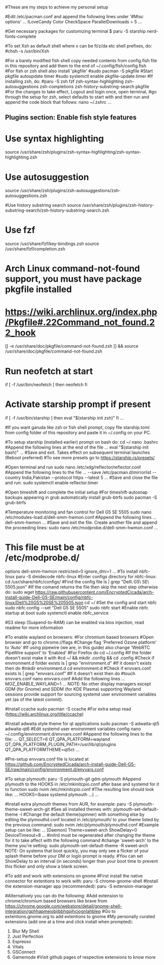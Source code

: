 #These are my steps to achieve my personal setup

#Edit /etc/pacman.conf and append the following lines under '#Misc options'
...
ILoveCandy
Color
CheckSpace
ParallelDownloads = 5
...

#Get necessary packages for customizing terminal
$ paru -S starship nerd-fonts-complete

#To set Xsh as default shell where x can be fi/z/da etc shell prefixes, do:
#chsh -s /usr/bin/Xsh

#For a barely modified fish shell copy needed contents from config.fish file in this repository and add them to the end of ~/.config/fish/config.fish	
#For fish or zsh shell also install 'pkgfile'
#sudo pacman -S pkgfile
#Start pkgfile autoupdate timer	
#sudo systemctl enable pkgfile-update.timer
#If installing zsh, do:
#paru -S zsh fzf zsh-syntax-highlighting zsh-autosuggestions zsh-completions zsh-history-substring-search pkgfile
#For the changes to take effect, Logout and login once, open terminal,
#go through the setup for zsh, select defaults to start with and then run and append the code block that follows:
nano ~/.zshrc
...
## Plugins section: Enable fish style features
# Use syntax highlighting
source /usr/share/zsh/plugins/zsh-syntax-highlighting/zsh-syntax-highlighting.zsh

# Use autosuggestion
source /usr/share/zsh/plugins/zsh-autosuggestions/zsh-autosuggestions.zsh

#Use history substring search
source /usr/share/zsh/plugins/zsh-history-substring-search/zsh-history-substring-search.zsh

# Use fzf
source /usr/share/fzf/key-bindings.zsh
source /usr/share/fzf/completion.zsh

# Arch Linux command-not-found support, you must have package pkgfile installed
# https://wiki.archlinux.org/index.php/Pkgfile#.22Command_not_found.22_hook
[[ -e /usr/share/doc/pkgfile/command-not-found.zsh ]] && source /usr/share/doc/pkgfile/command-not-found.zsh

# Run neofetch at start
if [ -f /usr/bin/neofetch ]
then
        neofetch
fi

# Activate starship prompt if present
if [ -f /usr/bin/starship ]
then
        eval "$(starship init zsh)"
fi
...

#If you want garuda like zsh or fish shell prompt, copy file starship.toml from config folder of this repository and paste it in ~/.config on your PC.

#To setup starship (installed earlier) prompt on bash do:
cd ~/
nano .bashrc
#Append the following lines at the end of the file
...
eval "$(starship init bash)"
...
#Save and exit. Takes effect on subsequent terminal launches (Reboot preferred)
#To see more presets go to https://starship.rs/presets/

#Open terminal and run
sudo nano /etc/xdg/reflector/reflector.conf
#Append the following lines to the file
...
--save /etc/pacman.d/mirrorlist
--country India,Pakistan
--protocol https
--latest 5
...
#Save and close the file and run:
sudo systemctl enable reflector.timer

#Open timeshift and complete the initial setup
#For timeshift-autosnap backups appearing in grub automatically install grub-btrfs
sudo pacman -S grub-btrfs

#Temperature monitoring and fan control for Dell G5 SE 5505
sudo nano /etc/modules-load.d/dell-smm-hwmon.conf
#Append the following lines
...
dell-smm-hwmon
...
#Save and exit the file. Create another file and append the proceeding lines:
sudo nano /etc/modprobe.d/dell-smm-hwmon.conf
...
# This file must be at /etc/modprobe.d/
options dell-smm-hwmon restricted=0 ignore_dmi=1
...
#To install nbfc-linux
paru -S dmidecode nbfc-linux
#Enter configs directory for nbfc-linux:
cd /usr/share/nbfc/configs/
#Find the config file
ls | grep "Dell\ G5\ SE\ 5505.json"
#If the comand returns the file then skip the next step otherwise do:
sudo wget https://raw.githubusercontent.com/EncryptedCicada/arch-install-guide-Dell-G5-SE/main/config/nbfc-linux/Dell%20G5%20SE%205505.json
cd ~/
#Set the config and start nbfc
sudo nbfc config --set "Dell G5 SE 5505"
sudo nbfc start
#Enable nbfc startup at boot
sudo systemctl enable nbfc_service

#S3 sleep (Suspend-to-RAM) can be enabled via bios injection, read readme for more information

#To enable wayland on browsers:
#For chromium based browsers
#Open browser and go to chrome://flags
#Change flag 'Preferred Ozone platform' to 'Auto'
#If using pipewire (we are, in this guide) also change 'WebRTC PipeWire support' to 'Enabled'
#For Firefox do
cd ~/.config
#If the folder doesn't exist make it with
#cd ~/ && mkdir .config && cd .config
#Check if environment.d folder exists
ls | grep "environment.d"
#If it doesn't exists then do
#mkdir environment.d
cd environment.d
#Check if envvars.conf exists
ls | grep "envvars.conf"
#If it doesn't exist then do
#touch envvars.conf
nano envvars.conf
#Add the following lines
...
MOZ_ENABLE_WAYLAND=1
...
NOTE: No other display managers except GDM (for Gnome) and SDDM (for KDE Plasma) supporting Wayland sessions
        provide support for sourcing systemd user environment variables yet (as of the latest commit).
        
#Install ccache
sudo pacman -S ccache
#For extra setup read (https://wiki.archlinux.org/title/ccache)

#Install adwaita style theme for qt applications
sudo pacman -S adwaita-qt5 adwaita-qt6
#Edit systemd user environment variables config
nano ~/.config/environment.d/envvars.conf
#Append the following lines to the file:
...
QT_SELECT=6
QT_QPA_PLATFORM=wayland
QT_QPA_PLATFORM_PLUGIN_PATH=/usr/lib/qt/plugins
QT_QPA_PLATFORMTHEME=qt5ct
...

#Pre-setup envvars.conf file is located at https://github.com/EncryptedCicada/arch-install-guide-Dell-G5-SE/raw/main/config/environment.d/envvars.conf

#To setup plymouth:
paru -S plymouth-git gdm-plymouth
#Append plymouth to the HOOKS in /etc/mkinitcpio.conf after base and systemd for it to function
sudo nvim /etc/mkinitcpio.conf
#The resulting line should look like:
...
HOOKS=(base systemd plymouth ...)
...

#Install extra plymouth themes from AUR, for example:
paru -S plymouth-theme-sweet-arch-git
#See all installed themes with:
plymouth-set-default-theme -l
#Change the default theme(spinner) with something else by editing the plymouthd.conf located in /etc/plymouth/ to your theme listed by the previous command:
sudo nvim /etc/plymouth/plymouthd.conf
#Example setup can be like:
...
[Daemon]
Theme=sweet-arch
ShowDelay=0
DeviceTimeout=8
...
#initrd must be regenerated after changing the theme for it to take affect with the following command
#change 'sweet-arch' to the theme you're setting:
sudo plymouth-set-default-theme -R sweet-arch
NOTE: On systems that boot quickly, you may only see a flicker of your splash theme before your DM or login prompt is ready.
#You can set ShowDelay to an interval (in seconds) longer than your boot time to prevent this flicker and only show a blank screen.

#To add and work with extensions on gnome
#First install the native connector for extentions to work with:
paru -S chrome-gnome-shell
#Install the extension-manager app (recommended):
paru -S extension-manager

#Alternatively you can do the following:
#Add extension to chrome/chromium based browsers like brave from https://chrome.google.com/webstore/detail/gnome-shell-integration/gphhapmejobijbbhgpjhcjognlahblep
#Go to extentions.gnome.org to add extentions to gnome
#My personally curated extensions (add one at a time and click install when prompted):
1. Blur My Shell
2. Just Perfection
3. Espresso
4. Vitals
5. GSConnect
6. Gamemode
#Visit github pages of respective extensions to know more
